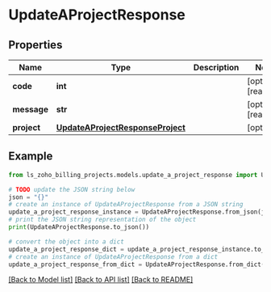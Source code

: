 # UpdateAProjectResponse


## Properties

Name | Type | Description | Notes
------------ | ------------- | ------------- | -------------
**code** | **int** |  | [optional] [readonly] 
**message** | **str** |  | [optional] [readonly] 
**project** | [**UpdateAProjectResponseProject**](UpdateAProjectResponseProject.md) |  | [optional] 

## Example

```python
from ls_zoho_billing_projects.models.update_a_project_response import UpdateAProjectResponse

# TODO update the JSON string below
json = "{}"
# create an instance of UpdateAProjectResponse from a JSON string
update_a_project_response_instance = UpdateAProjectResponse.from_json(json)
# print the JSON string representation of the object
print(UpdateAProjectResponse.to_json())

# convert the object into a dict
update_a_project_response_dict = update_a_project_response_instance.to_dict()
# create an instance of UpdateAProjectResponse from a dict
update_a_project_response_from_dict = UpdateAProjectResponse.from_dict(update_a_project_response_dict)
```
[[Back to Model list]](../README.md#documentation-for-models) [[Back to API list]](../README.md#documentation-for-api-endpoints) [[Back to README]](../README.md)


